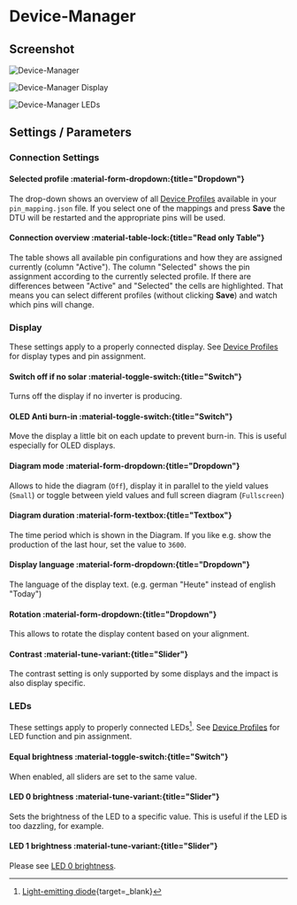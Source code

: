 # Device-Manager

## Screenshot

![Device-Manager](../../assets/images/screenshots/device_settings.png)

![Device-Manager Display](../../assets/images/screenshots/device_settings_display.png)

![Device-Manager LEDs](../../assets/images/screenshots/device_settings_led.png)

## Settings / Parameters

### Connection Settings

#### Selected profile :material-form-dropdown:{title="Dropdown"}

The drop-down shows an overview of all [Device Profiles](../device_profiles.md) available in your `pin_mapping.json` file. If you select one of the mappings and press **Save** the DTU will be restarted and the appropriate pins will be used.

#### Connection overview :material-table-lock:{title="Read only Table"}

The table shows all available pin configurations and how they are assigned currently (column "Active"). The column "Selected" shows the pin assignment according to the currently selected profile. If there are differences between "Active" and "Selected" the cells are highlighted. That means you can select different profiles (without clicking **Save**) and watch which pins will change.

### Display

These settings apply to a properly connected display. See [Device Profiles](../device_profiles.md) for display types and pin assignment.

#### Switch off if no solar :material-toggle-switch:{title="Switch"}

Turns off the display if no inverter is producing.

#### OLED Anti burn-in :material-toggle-switch:{title="Switch"}

Move the display a little bit on each update to prevent burn-in. This is useful especially for OLED displays.

#### Diagram mode :material-form-dropdown:{title="Dropdown"}

Allows to hide the diagram (`Off`), display it in parallel to the yield values (`Small`) or toggle between yield values and full screen diagram (`Fullscreen`)

#### Diagram duration :material-form-textbox:{title="Textbox"}

The time period which is shown in the Diagram. If you like e.g. show the production of the last hour, set the value to `3600`.

#### Display language :material-form-dropdown:{title="Dropdown"}

The language of the display text. (e.g. german "Heute" instead of english "Today")

#### Rotation :material-form-dropdown:{title="Dropdown"}

This allows to rotate the display content based on your alignment.

#### Contrast :material-tune-variant:{title="Slider"}

The contrast setting is only supported by some displays and the impact is also display specific.

### LEDs

These settings apply to properly connected LEDs[^1]. See [Device Profiles](../device_profiles.md) for LED function and pin assignment.

#### Equal brightness :material-toggle-switch:{title="Switch"}

When enabled, all sliders are set to the same value.

#### LED 0 brightness :material-tune-variant:{title="Slider"}

Sets the brightness of the LED to a specific value. This is useful if the LED is too dazzling, for example.

#### LED 1 brightness :material-tune-variant:{title="Slider"}

Please see [LED 0 brightness](#led-0-brightness).

[^1]: [Light-emitting diode](https://en.wikipedia.org/wiki/Light-emitting_diode){target=_blank}
